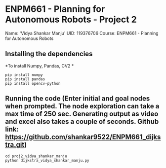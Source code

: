 # ENPM661 - Planning for Autonomous Robots - Project 2
Name: 'Vidya Shankar Manju'
UID: 119376706
Course:  ENPM661 - Planning for Autonomous Robots

## Installing the dependencies
*To install Numpy, Pandas, CV2 *
```
pip install numpy
pip install pandas
pip install opencv-python
```

## Running the code   (Enter initial and goal nodes when prompted. The node exploration can take a max time of 250 sec. Generating output as video and excel also takes a couple of seconds. Github link: https://github.com/shankar9522/ENPM661_dijkstra.git) 
```
cd proj2_vidya_shankar_manju
python dijkstra_vidya_shankar_manju.py

```





